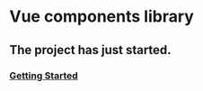 # Vue components library

## The project has just started.

### [Getting Started](https://windlil.github.io/aww-ui/)